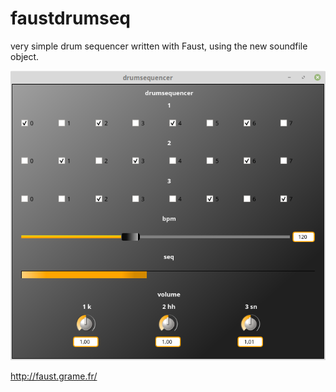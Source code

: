 # faustdrumseq
very simple drum sequencer written with Faust, using the new soundfile object.

![screenshot](https://github.com/sonejostudios/faustdrumseq/blob/master/faustdrumseq.png "faustdrumseq")

http://faust.grame.fr/
